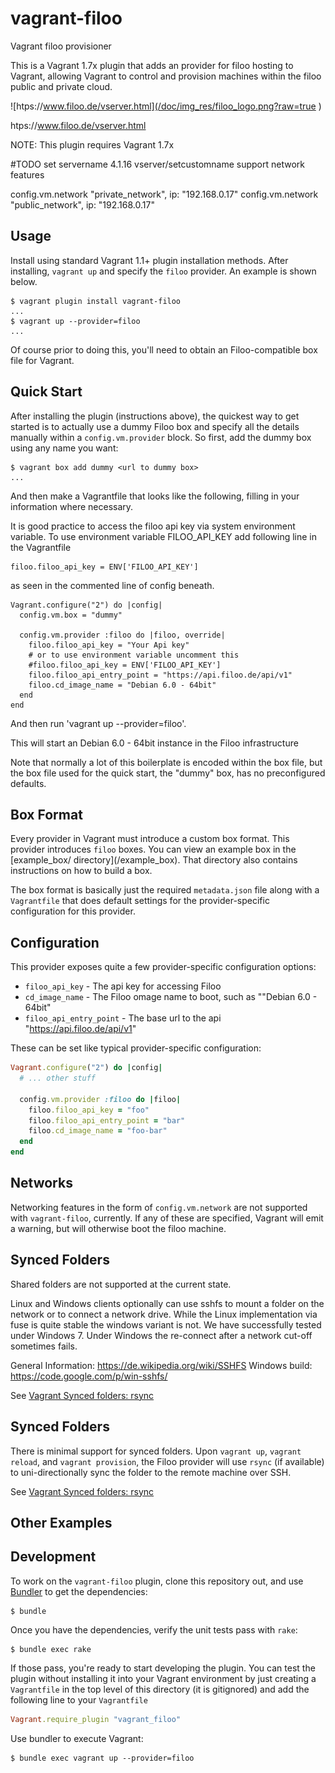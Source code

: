 # vagrant-filoo
Vagrant filoo provisioner

This is a Vagrant 1.7x plugin that adds an  provider for filoo hosting to Vagrant, allowing Vagrant to control and provision machines within the filoo public and private cloud.


![htps://www.filoo.de/vserver.html](/doc/img_res/filoo_logo.png?raw=true )

htps://www.filoo.de/vserver.html

NOTE: This plugin requires Vagrant 1.7x

#TODO
set servername 4.1.16 vserver/setcustomname
support network features 

config.vm.network "private_network", ip: "192.168.0.17"
config.vm.network "public_network", ip: "192.168.0.17"


## Usage

Install using standard Vagrant 1.1+ plugin installation methods. After
installing, `vagrant up` and specify the `filoo` provider. An example is
shown below.

```
$ vagrant plugin install vagrant-filoo
...
$ vagrant up --provider=filoo
...
```

Of course prior to doing this, you'll need to obtain an Filoo-compatible
box file for Vagrant.

## Quick Start

After installing the plugin (instructions above), the quickest way to get
started is to actually use a dummy Filoo box and specify all the details
manually within a `config.vm.provider` block. So first, add the dummy
box using any name you want:

```
$ vagrant box add dummy <url to dummy box>
...
```

And then make a Vagrantfile that looks like the following, filling in
your information where necessary. 

It is good practice to access the filoo api key via system environment variable. To use environment variable FILOO_API_KEY add following line in the Vagrantfile 
```
filoo.filoo_api_key = ENV['FILOO_API_KEY']
```

as seen in the commented line of config beneath.

```
Vagrant.configure("2") do |config|
  config.vm.box = "dummy"

  config.vm.provider :filoo do |filoo, override|
    filoo.filoo_api_key = "Your Api key"
    # or to use environment variable uncomment this
    #filoo.filoo_api_key = ENV['FILOO_API_KEY']
    filoo.filoo_api_entry_point = "https://api.filoo.de/api/v1"
    filoo.cd_image_name = "Debian 6.0 - 64bit"
  end
end
```

And then run 'vagrant up --provider=filoo'.

This will start an Debian 6.0 - 64bit instance in the Filoo infrastructure

Note that normally a lot of this boilerplate is encoded within the box
file, but the box file used for the quick start, the "dummy" box, has
no preconfigured defaults.


## Box Format

Every provider in Vagrant must introduce a custom box format. This
provider introduces `filoo` boxes. You can view an example box in
the [example_box/ directory](<path to repository>/example_box).
That directory also contains instructions on how to build a box.

The box format is basically just the required `metadata.json` file
along with a `Vagrantfile` that does default settings for the
provider-specific configuration for this provider.

## Configuration

This provider exposes quite a few provider-specific configuration options:

* `filoo_api_key` - The api key for accessing Filoo
* `cd_image_name` - The Filoo omage name to boot, such as ""Debian 6.0 - 64bit"
* `filoo_api_entry_point` - The base url to the api "https://api.filoo.de/api/v1"

These can be set like typical provider-specific configuration:

```ruby
Vagrant.configure("2") do |config|
  # ... other stuff

  config.vm.provider :filoo do |filoo|
    filoo.filoo_api_key = "foo"
    filoo.filoo_api_entry_point = "bar"
    filoo.cd_image_name = "foo-bar"
  end
end
```

## Networks

Networking features in the form of `config.vm.network` are not
supported with `vagrant-filoo`, currently. If any of these are
specified, Vagrant will emit a warning, but will otherwise boot
the filoo machine.

## Synced Folders

Shared folders are not supported at the current state.

Linux and Windows clients optionally can use sshfs to mount a folder on the network or to connect a network drive. While the Linux implementation via fuse is quite stable the windows variant is not. We have successfully  tested under Windows 7. Under Windows the re-connect after a network cut-off sometimes fails.

General Information: https://de.wikipedia.org/wiki/SSHFS
Windows build: https://code.google.com/p/win-sshfs/

See [Vagrant Synced folders: rsync](https://docs.vagrantup.com/v2/synced-folders/rsync.html)

## Synced Folders

There is minimal support for synced folders. Upon `vagrant up`,
`vagrant reload`, and `vagrant provision`, the Filoo provider will use
`rsync` (if available) to uni-directionally sync the folder to
the remote machine over SSH.

See [Vagrant Synced folders: rsync](https://docs.vagrantup.com/v2/synced-folders/rsync.html)


## Other Examples



## Development

To work on the `vagrant-filoo` plugin, clone this repository out, and use
[Bundler](http://gembundler.com) to get the dependencies:

```
$ bundle
```

Once you have the dependencies, verify the unit tests pass with `rake`:

```
$ bundle exec rake
```

If those pass, you're ready to start developing the plugin. You can test
the plugin without installing it into your Vagrant environment by just
creating a `Vagrantfile` in the top level of this directory (it is gitignored)
and add the following line to your `Vagrantfile` 
```ruby
Vagrant.require_plugin "vagrant_filoo"
```
Use bundler to execute Vagrant:
```
$ bundle exec vagrant up --provider=filoo
```
